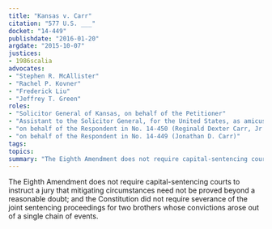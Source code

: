 ```yaml
---
title: "Kansas v. Carr"
citation: "577 U.S. ___"
docket: "14-449"
publishdate: "2016-01-20"
argdate: "2015-10-07"
justices:
- 1986scalia
advocates:
- "Stephen R. McAllister"
- "Rachel P. Kovner"
- "Frederick Liu"
- "Jeffrey T. Green"
roles:
- "Solicitor General of Kansas, on behalf of the Petitioner"
- "Assistant to the Solicitor General, for the United States, as amicus curiae, supporting the Petitioner"
- "on behalf of the Respondent in No. 14-450 (Reginald Dexter Carr, Jr.)"
- "on behalf of the Respondent in No. 14-449 (Jonathan D. Carr)"
tags:
topics:
summary: "The Eighth Amendment does not require capital-sentencing courts to instruct a jury that mitigating circumstances need not be proved beyond a reasonable doubt; and the Constitution did not require severance of the joint sentencing proceedings for two brothers whose convictions arose out of a single chain of events."
---
```

The Eighth Amendment does not require capital-sentencing courts to instruct a jury that mitigating circumstances need not be proved beyond a reasonable doubt; and the Constitution did not require severance of the joint sentencing proceedings for two brothers whose convictions arose out of a single chain of events.

